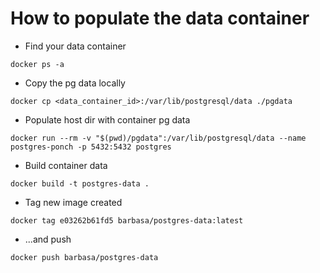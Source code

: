 # How to populate the data container

* Find your data container

```docker ps -a```

* Copy the pg data locally

```docker cp <data_container_id>:/var/lib/postgresql/data ./pgdata```

* Populate host dir with container pg data

```docker run --rm -v "$(pwd)/pgdata":/var/lib/postgresql/data --name postgres-ponch -p 5432:5432 postgres```

* Build container data

```docker build -t postgres-data .```

* Tag new image created

```docker tag e03262b61fd5 barbasa/postgres-data:latest```

* ...and push

```docker push barbasa/postgres-data```

